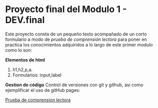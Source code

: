 # Proyecto final del Modulo 1 - DEV.final


Este proyecto consta de un pequeño texto acompañado de un corto formulario a modo de _prueba de comprensión lectora_ para poner en practica los conocimientos adquiridos a lo largo de este primer modulo como lo son:

**Elementos de html**
1. h1,h2,p,a.
2. Formularios: input,label

**Gestion de código**
Control de versiones con git y github, asi como ejemplificar el uso de gitHub pages:

[Prueba de comprension lectora](https://verdeftaloo.github.io/proyectoModulo1/)